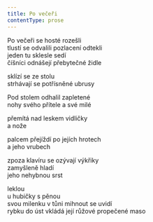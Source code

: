 ```yaml
---
title: Po večeři
contentType: prose
---
```


Po večeři se hosté rozešli  
tlustí se odvalili pozlacení odtekli  
jeden tu sklesle sedí  
číšníci odnášejí přebytečné židle

sklízí se ze stolu  
strhávají se potřísněné ubrusy

Pod stolem odhalil zapletené  
nohy svého přítele a své milé

přemítá nad leskem vidličky  
a nože

palcem přejíždí po jejích hrotech  
a jeho vrubech

zpoza klavíru se ozývají výkřiky  
zamyšleně hladí  
jeho nehybnou srst

leklou  
u hubičky s pěnou  
svou milenku v tůni mihnout se uvidí  
rybku do úst vkládá její růžové propečené maso

